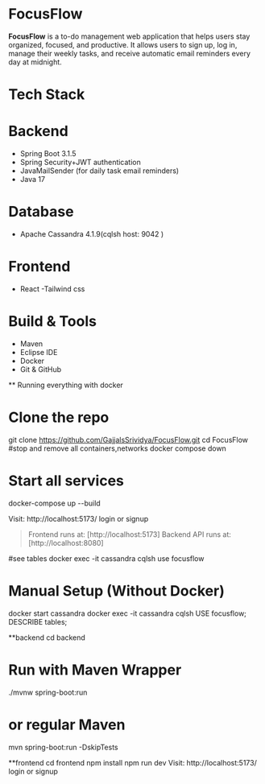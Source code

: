# FocusFlow
**FocusFlow** is a to-do management web application that helps users stay organized, focused, and productive. It allows users to sign up, log in, manage their weekly tasks, and receive automatic email reminders every day at midnight.

# Tech Stack

# Backend
- Spring Boot 3.1.5
- Spring Security+JWT authentication
- JavaMailSender (for daily task email reminders)
- Java 17

# Database
- Apache Cassandra 4.1.9(cqlsh host: 9042 )

# Frontend
- React
-Tailwind css

# Build & Tools
- Maven
- Eclipse IDE
- Docker
- Git & GitHub

** Running everything with docker
# Clone the repo
git clone https://github.com/GajjalsSrividya/FocusFlow.git
cd FocusFlow
#stop and remove all containers,networks
docker compose down
# Start all services
docker-compose up --build

Visit: http://localhost:5173/ login or signup
>  Frontend runs at: [http://localhost:5173]
>  Backend API runs at: [http://localhost:8080]
  
  #see tables 
  docker exec -it cassandra cqlsh
  use focusflow

 # Manual Setup (Without Docker)
  docker start cassandra
docker exec -it cassandra cqlsh
USE focusflow;
DESCRIBE tables;

**backend
cd backend
# Run with Maven Wrapper
./mvnw spring-boot:run
# or regular Maven
mvn spring-boot:run -DskipTests

**frontend
cd frontend
npm install
npm run dev
Visit: http://localhost:5173/ login or signup


